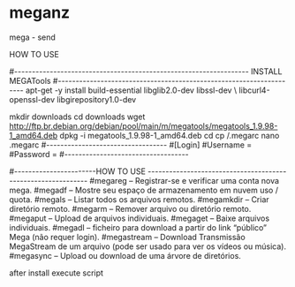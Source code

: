# meganz
mega - send


HOW TO USE 

#------------------------------------------------------------------
INSTALL MEGATools
#--------------------------------------------------------------------
apt-get -y install build-essential libglib2.0-dev libssl-dev \ libcurl4-openssl-dev libgirepository1.0-dev

mkdir downloads 
cd downloads 
wget http://ftp.br.debian.org/debian/pool/main/m/megatools/megatools_1.9.98-1_amd64.deb
dpkg -i megatools_1.9.98-1_amd64.deb
cd 
cp /.megarc
nano .megarc
#----------------------------------
#[Login]
#Username = 
#Password = 
#-----------------------------------

#-----------------------HOW TO USE -------------------------------------------------------------
#megareg –  Registrar-se e verificar uma conta nova mega.
#megadf –  Mostre seu espaço de armazenamento em nuvem uso / quota.
#megals –  Listar todos os arquivos remotos.
#megamkdir –  Criar diretório remoto.
#megarm –  Remover arquivo ou diretório remoto.
#megaput –  Upload de arquivos individuais.
#megaget –  Baixe arquivos individuais.
#megadl –  ficheiro para download a partir do link “público” Mega (não requer login).
#megastream –  Download Transmissão MegaStream de um arquivo (pode ser usado para ver os vídeos ou música).
#megasync –  Upload ou download de uma árvore de diretórios.

after install execute script
